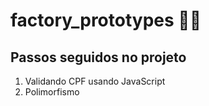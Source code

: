 # factory_prototypes 👨‍💻

## Passos seguidos no projeto 

1. Validando CPF usando JavaScript
2. Polimorfismo
